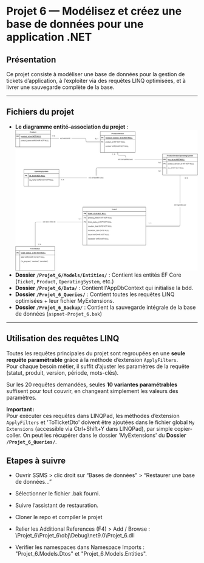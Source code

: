 # Projet 6 — Modélisez et créez une base de données pour une application .NET

## Présentation

Ce projet consiste à modéliser une base de données pour la gestion de tickets d’application, à l’exploiter via des requêtes LINQ optimisées, et à livrer une sauvegarde complète de la base.  

---

## Fichiers du projet

- **Le diagramme entité–association du projet** : ![Modèle Entités-Associations](Projet_6_MEA/Arthur_Marteau_6_MEA_062025.png)
- **Dossier `/Projet_6/Models/Entities/`** : Contient les entités EF Core (`Ticket`, `Product`, `OperatingSystem`, etc.)
- **Dossier `/Projet_6/Data/`** : Contient l'AppDbContext qui initialise la bdd.
- **Dossier `/Projet_6_Queries/`** : Contient toutes les requêtes LINQ optimisées + leur fichier MyExtensions.
- **Dossier `/Projet_6_Backup/`** : Contient la sauvegarde intégrale de la base de données (`aspnet-Projet_6.bak`)

---

## Utilisation des requêtes LINQ

Toutes les requêtes principales du projet sont regroupées en une **seule requête paramétrable** grâce à la méthode d’extension `ApplyFilters`.  
Pour chaque besoin métier, il suffit d’ajuster les paramètres de la requête (statut, produit, version, période, mots-clés).

Sur les 20 requêtes demandées, seules **10 variantes paramétrables** suffisent pour tout couvrir, en changeant simplement les valeurs des paramètres.

**Important :**  
Pour exécuter ces requêtes dans LINQPad, les méthodes d’extension `ApplyFilters` et 'ToTicketDto' doivent être ajoutées dans le fichier global `My Extensions` (accessible via Ctrl+Shift+Y dans LINQPad), par simple copier-coller.
On peut les récupérer dans le dossier 'MyExtensions' du **Dossier `/Projet_6_Queries/`**.

## Etapes à suivre

- Ouvrir SSMS > clic droit sur “Bases de données” > “Restaurer une base de données...”

- Sélectionner le fichier .bak fourni.

- Suivre l’assistant de restauration.
  
- Cloner le repo et compiler le projet

- Relier les Additional References (F4) > Add / Browse : \Projet_6\Projet_6\obj\Debug\net9.0\Projet_6.dll

- Verifier les namespaces dans Namespace Imports : "Projet_6.Models.Dtos" et "Projet_6.Models.Entities".
